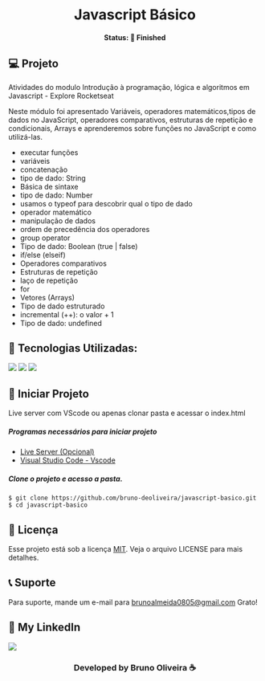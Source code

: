 <h1 align="center"> Javascript Básico </h1>
<h4 align="center"> Status: 🚀 Finished </h4>


## 💻 Projeto
Atividades do modulo Introdução à programação, lógica e algoritmos em Javascript - Explore Rocketseat

Neste módulo foi apresentado Variáveis, operadores matemáticos,tipos de dados no JavaScript, operadores comparativos, estruturas de repetição e condicionais, Arrays e aprenderemos sobre funções no JavaScript e como utilizá-las.
- executar funções
- variáveis
- concatenação
- tipo de dado: String
- Básica de sintaxe
- tipo de dado: Number
- usamos o typeof para descobrir qual o tipo de dado
- operador matemático
- manipulação de dados
- ordem de precedência dos operadores
- group operator
- Tipo de dado: Boolean (true | false)
- if/else (elseif)
- Operadores comparativos
- Estruturas de repetição
- laço de repetição
- for
- Vetores (Arrays)
- Tipo de dado estruturado
- incremental (++): o valor + 1
- Tipo de dado: undefined

## 🚀 Tecnologias Utilizadas:
<div>
  <img src="https://img.shields.io/badge/JavaScript-F7DF1E?style=for-the-badge&logo=javascript&logoColor=black"/>
  <img src="https://img.shields.io/badge/HTML5-E34F26?style=for-the-badge&logo=html5&logoColor=white"/>
  <img src="https://img.shields.io/badge/CSS3-1572B6?style=for-the-badge&logo=css3&logoColor=white"/>
</div>

## 💾 Iniciar Projeto
Live server com VScode ou apenas clonar pasta e acessar o index.html
<h5> Programas necessários para iniciar projeto </h5>

- [Live Server (Opcional)](https://marketplace.visualstudio.com/items?itemName=ritwickdey.LiveServer)
- [Visual Studio Code - Vscode](https://code.visualstudio.com/)

<h5> Clone o projeto e acesso a pasta. </h5>

```
$ git clone https://github.com/bruno-deoliveira/javascript-basico.git
$ cd javascript-basico

```
## 📝 Licença
Esse projeto está sob a licença [MIT](). Veja o arquivo LICENSE para mais detalhes.

## 📞 Suporte
Para suporte, mande um e-mail para brunoalmeida0805@gmail.com Grato!

## 🔎 My LinkedIn 
<a href="https://www.linkedin.com/in/bruno-almeida-deoliveira"><img src="https://img.shields.io/badge/LinkedIn-0077B5?style=for-the-badge&logo=linkedin&logoColor=white"/></a>

<h3 align="center">Developed by Bruno Oliveira ☕</h3>

